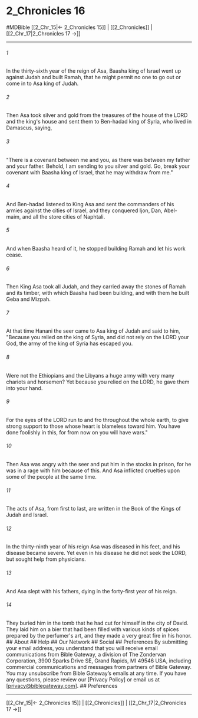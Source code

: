 # 2_Chronicles 16
#MDBible
[[2_Chr_15|← 2_Chronicles 15]] | [[2_Chronicles]] | [[2_Chr_17|2_Chronicles 17 →]]

***






###### 1 


In the thirty-sixth year of the reign of Asa, Baasha king of Israel went up against Judah and built Ramah, that he might permit no one to go out or come in to Asa king of Judah. 





###### 2 


Then Asa took silver and gold from the treasures of the house of the LORD and the king's house and sent them to Ben-hadad king of Syria, who lived in Damascus, saying, 





###### 3 


"There is a covenant between me and you, as there was between my father and your father. Behold, I am sending to you silver and gold. Go, break your covenant with Baasha king of Israel, that he may withdraw from me." 





###### 4 


And Ben-hadad listened to King Asa and sent the commanders of his armies against the cities of Israel, and they conquered Ijon, Dan, Abel-maim, and all the store cities of Naphtali. 





###### 5 


And when Baasha heard of it, he stopped building Ramah and let his work cease. 





###### 6 


Then King Asa took all Judah, and they carried away the stones of Ramah and its timber, with which Baasha had been building, and with them he built Geba and Mizpah. 





###### 7 


At that time Hanani the seer came to Asa king of Judah and said to him, "Because you relied on the king of Syria, and did not rely on the LORD your God, the army of the king of Syria has escaped you. 





###### 8 


Were not the Ethiopians and the Libyans a huge army with very many chariots and horsemen? Yet because you relied on the LORD, he gave them into your hand. 





###### 9 


For the eyes of the LORD run to and fro throughout the whole earth, to give strong support to those whose heart is blameless toward him. You have done foolishly in this, for from now on you will have wars." 





###### 10 


Then Asa was angry with the seer and put him in the stocks in prison, for he was in a rage with him because of this. And Asa inflicted cruelties upon some of the people at the same time. 





###### 11 


The acts of Asa, from first to last, are written in the Book of the Kings of Judah and Israel. 





###### 12 


In the thirty-ninth year of his reign Asa was diseased in his feet, and his disease became severe. Yet even in his disease he did not seek the LORD, but sought help from physicians. 





###### 13 


And Asa slept with his fathers, dying in the forty-first year of his reign. 





###### 14 


They buried him in the tomb that he had cut for himself in the city of David. They laid him on a bier that had been filled with various kinds of spices prepared by the perfumer's art, and they made a very great fire in his honor. ## About ## Help ## Our Network ## Social ## Preferences By submitting your email address, you understand that you will receive email communications from Bible Gateway, a division of The Zondervan Corporation, 3900 Sparks Drive SE, Grand Rapids, MI 49546 USA, including commercial communications and messages from partners of Bible Gateway. You may unsubscribe from Bible Gateway&rsquo;s emails at any time. If you have any questions, please review our [Privacy Policy] or email us at [privacy@biblegateway.com]. ## Preferences

***

[[2_Chr_15|← 2_Chronicles 15]] | [[2_Chronicles]] | [[2_Chr_17|2_Chronicles 17 →]]
